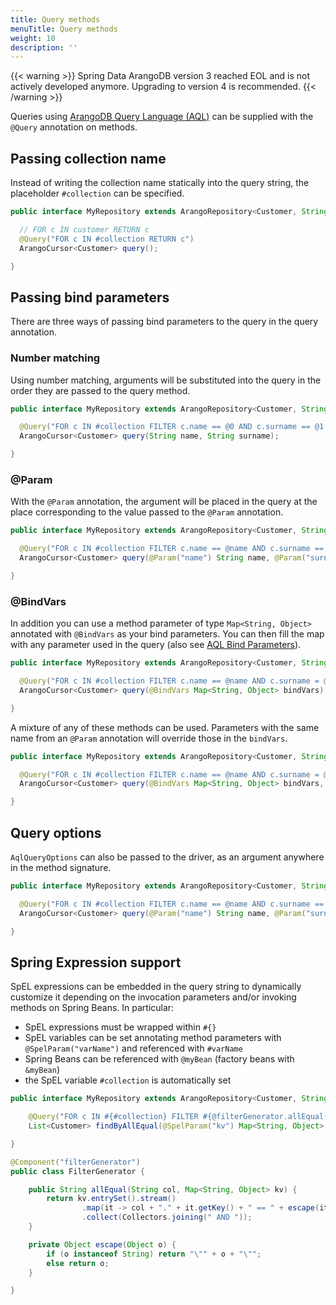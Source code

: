 ```yaml
---
title: Query methods
menuTitle: Query methods
weight: 10
description: ''
---
```


{{< warning >}}
Spring Data ArangoDB version 3 reached EOL and is not actively developed anymore.
Upgrading to version 4 is recommended.
{{< /warning >}}

Queries using [ArangoDB Query Language (AQL)](../../../../../../aql/_index.md)
can be supplied with the `@Query` annotation on methods.

## Passing collection name

Instead of writing the collection name statically into the query string, the
placeholder `#collection` can be specified.

```java
public interface MyRepository extends ArangoRepository<Customer, String>{

  // FOR c IN customer RETURN c
  @Query("FOR c IN #collection RETURN c")
  ArangoCursor<Customer> query();

}
```

## Passing bind parameters

There are three ways of passing bind parameters to the query in the query annotation.

### Number matching

Using number matching, arguments will be substituted into the query in the order
they are passed to the query method.

```java
public interface MyRepository extends ArangoRepository<Customer, String>{

  @Query("FOR c IN #collection FILTER c.name == @0 AND c.surname == @1 RETURN c")
  ArangoCursor<Customer> query(String name, String surname);

}
```

### @Param

With the `@Param` annotation, the argument will be placed in the query at the
place corresponding to the value passed to the `@Param` annotation.

```java
public interface MyRepository extends ArangoRepository<Customer, String>{

  @Query("FOR c IN #collection FILTER c.name == @name AND c.surname == @surname RETURN c")
  ArangoCursor<Customer> query(@Param("name") String name, @Param("surname") String surname);

}
```

### @BindVars

In addition you can use a method parameter of type `Map<String, Object>`
annotated with `@BindVars` as your bind parameters. You can then fill the map
with any parameter used in the query (also see [AQL Bind Parameters](../../../../../../aql/fundamentals/bind-parameters.md)).

```java
public interface MyRepository extends ArangoRepository<Customer, String>{

  @Query("FOR c IN #collection FILTER c.name == @name AND c.surname = @surname RETURN c")
  ArangoCursor<Customer> query(@BindVars Map<String, Object> bindVars);

}
```

A mixture of any of these methods can be used. Parameters with the same name
from an `@Param` annotation will override those in the `bindVars`.

```java
public interface MyRepository extends ArangoRepository<Customer, String>{

  @Query("FOR c IN #collection FILTER c.name == @name AND c.surname = @surname RETURN c")
  ArangoCursor<Customer> query(@BindVars Map<String, Object> bindVars, @Param("name") String name);

}
```

## Query options

`AqlQueryOptions` can also be passed to the driver, as an argument anywhere in
the method signature.

```java
public interface MyRepository extends ArangoRepository<Customer, String>{

  @Query("FOR c IN #collection FILTER c.name == @name AND c.surname == @surname RETURN c")
  ArangoCursor<Customer> query(@Param("name") String name, @Param("surname") String surname, AqlQueryOptions options);

}
```

## Spring Expression support

SpEL expressions can be embedded in the query string to
dynamically customize it depending on the invocation parameters and/or invoking
methods on Spring Beans. In particular:
- SpEL expressions must be wrapped within `#{}`
- SpEL variables can be set annotating method parameters with
  `@SpelParam("varName")` and referenced with `#varName`
- Spring Beans can be referenced with `@myBean` (factory beans with `&myBean`)
- the SpEL variable `#collection` is automatically set

```java
public interface MyRepository extends ArangoRepository<Customer, String> {

    @Query("FOR c IN #{#collection} FILTER #{@filterGenerator.allEqual('c', #kv)} RETURN c")
    List<Customer> findByAllEqual(@SpelParam("kv") Map<String, Object> kv);

}

@Component("filterGenerator")
public class FilterGenerator {

    public String allEqual(String col, Map<String, Object> kv) {
        return kv.entrySet().stream()
                .map(it -> col + "." + it.getKey() + " == " + escape(it.getValue()))
                .collect(Collectors.joining(" AND "));
    }

    private Object escape(Object o) {
        if (o instanceof String) return "\"" + o + "\"";
        else return o;
    }

}
```
